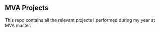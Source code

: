 ## MVA Projects

This repo contains all the relevant projects I performed during my year at MVA master.
